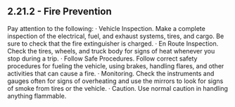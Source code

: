## 2.21.2 - Fire Prevention
Pay attention to the following:
· Vehicle Inspection. Make a complete inspection of the electrical, fuel, and exhaust systems, tires, and cargo. Be sure to check that the fire extinguisher is charged.
· En Route Inspection. Check the tires, wheels, and truck body for signs of heat whenever you stop during a trip.
· Follow Safe Procedures. Follow correct safety procedures for fueling the vehicle, using brakes, handling flares, and other activities that can cause a fire.
· Monitoring. Check the instruments and gauges often for signs of overheating and use the mirrors to look for signs of smoke from tires or the vehicle.
· Caution. Use normal caution in handling anything flammable.
